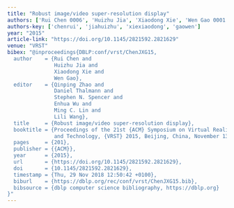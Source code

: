 ```yaml
---
title: "Robust image/video super-resolution display"
authors: ['Rui Chen 0006', 'Huizhu Jia', 'Xiaodong Xie', 'Wen Gao 0001']
authors-key: ['chenrui', 'jiahuizhu', 'xiexiaodong', 'gaowen']
year: "2015"
article-link: "https://doi.org/10.1145/2821592.2821629"
venue: "VRST"
bibex: "@inproceedings{DBLP:conf/vrst/ChenJXG15,
  author    = {Rui Chen and
               Huizhu Jia and
               Xiaodong Xie and
               Wen Gao},
  editor    = {Qinping Zhao and
               Daniel Thalmann and
               Stephen N. Spencer and
               Enhua Wu and
               Ming C. Lin and
               Lili Wang},
  title     = {Robust image/video super-resolution display},
  booktitle = {Proceedings of the 21st {ACM} Symposium on Virtual Reality Software
               and Technology, {VRST} 2015, Beijing, China, November 13-15, 2015},
  pages     = {201},
  publisher = {{ACM}},
  year      = {2015},
  url       = {https://doi.org/10.1145/2821592.2821629},
  doi       = {10.1145/2821592.2821629},
  timestamp = {Thu, 29 Nov 2018 12:50:42 +0100},
  biburl    = {https://dblp.org/rec/conf/vrst/ChenJXG15.bib},
  bibsource = {dblp computer science bibliography, https://dblp.org}
}"
---
```

